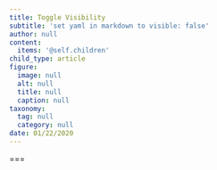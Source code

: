```yaml
---
title: Toggle Visibility
subtitle: 'set yaml in markdown to visible: false'
author: null
content:
  items: '@self.children'
child_type: article
figure:
  image: null
  alt: null
  title: null
  caption: null
taxonomy:
  tag: null
  category: null
date: 01/22/2020
---
```




===
